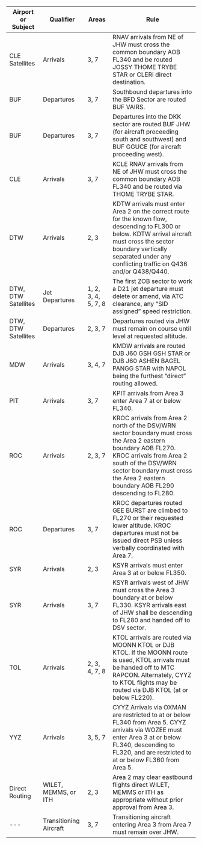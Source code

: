 Airport or Subject | Qualifier | Areas | Rule  
------------------ | ---------- | ------ | ----  
CLE Satellites | Arrivals | 3, 7 | RNAV arrivals from NE of JHW must cross the common boundary AOB FL340 and be routed JOSSY THOME TRYBE STAR or CLERI direct destination.  
BUF | Departures | 3, 7 | Southbound departures into the BFD Sector are routed BUF VAIRS.  
BUF | Departures | 3, 7 | Departures into the DKK sector are routed BUF JHW (for aircraft proceeding south and southwest) and BUF GGUCE (for aircraft proceeding west).  
CLE | Arrivals | 3, 7 | KCLE RNAV arrivals from NE of JHW must cross the common boundary AOB FL340 and be routed via THOME TRYBE STAR.  
DTW | Arrivals | 2, 3 | KDTW arrivals must enter Area 2 on the correct route for the known flow, descending to FL300 or below. KDTW arrival aircraft must cross the sector boundary vertically separated under any conflicting traffic on Q436 and/or Q438/Q440.  
DTW, DTW Satellites | Jet Departures | 1, 2, 3, 4, 5, 7, 8 | The first ZOB sector to work a D21 jet departure must delete or amend, via ATC clearance, any “SID assigned” speed restriction.  
DTW, DTW Satellites | Departures | 2, 3, 7 | Departures routed via JHW must remain on course until level at requested altitude.  
MDW | Arrivals | 3, 4, 7 | KMDW arrivals are routed DJB J60 GSH GSH STAR or DJB J60 ASHEN BAGEL PANGG STAR with NAPOL being the furthest “direct” routing allowed.  
PIT | Arrivals | 3, 7 | KPIT arrivals from Area 3 enter Area 7 at or below FL340.  
ROC | Arrivals | 2, 3, 7 | KROC arrivals from Area 2 north of the DSV/WRN sector boundary must cross the Area 2 eastern boundary AOB FL270. KROC arrivals from Area 2 south of the DSV/WRN sector boundary must cross the Area 2 eastern boundary AOB FL290 descending to FL280.  
ROC | Departures | 3, 7 | KROC departures routed GEE BURST are climbed to FL270 or their requested lower altitude. KROC departures must not be issued direct PSB unless verbally coordinated with Area 7.  
SYR | Arrivals | 2, 3 | KSYR arrivals must enter Area 3 at or below FL350.  
SYR | Arrivals | 3, 7 | KSYR arrivals west of JHW must cross the Area 3 boundary at or below FL330. KSYR arrivals east of JHW shall be descending to FL280 and handed off to DSV sector.  
TOL | Arrivals | 2, 3, 4, 7, 8 | KTOL arrivals are routed via MOONN KTOL or DJB KTOL. If the MOONN route is used, KTOL arrivals must be handed off to MTC RAPCON. Alternately, CYYZ to KTOL flights may be routed via DJB KTOL (at or below FL220).  
YYZ | Arrivals | 3, 5, 7 | CYYZ Arrivals via OXMAN are restricted to at or below FL340 from Area 5. CYYZ arrivals via WOZEE must enter Area 3 at or below FL340, descending to FL320, and are restricted to at or below FL360 from Area 5.  
Direct Routing | WILET, MEMMS, or ITH | 2, 3 | Area 2 may clear eastbound flights direct WILET, MEMMS or ITH as appropriate without prior approval from Area 3.  
--- | Transitioning Aircraft | 3, 7 | Transitioning aircraft entering Area 3 from Area 7 must remain over JHW.  
